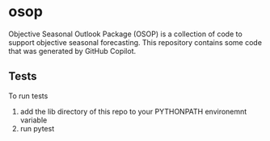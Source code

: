 # osop
Objective Seasonal Outlook Package (OSOP) is a collection of code to support objective seasonal forecasting. 
This repository contains some code that was generated by GitHub Copilot.


## Tests

To run tests 
 1. add the lib directory of this repo to your PYTHONPATH environemnt variable
 2. run pytest
